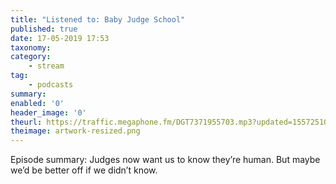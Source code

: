```yaml
---
title: "Listened to: Baby Judge School"
published: true
date: 17-05-2019 17:53
taxonomy:
category:
	- stream
tag:
	- podcasts
summary:
enabled: '0'
header_image: '0'
theurl: https://traffic.megaphone.fm/DGT7371955703.mp3?updated=1557251069
theimage: artwork-resized.png
--- 
```

Episode summary: Judges now want us to know they’re human. But maybe we’d be better off if we didn’t know.
